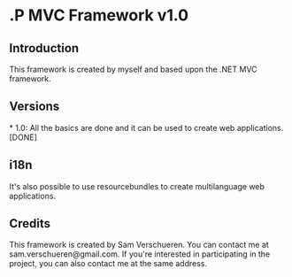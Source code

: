 <h1>.P MVC Framework v1.0</h1>

<h2>Introduction</h2>
This framework is created by myself and based upon the .NET MVC framework.

<h2>Versions</h2>
* 1.0: All the basics are done and it can be used to create web applications. [DONE]

<h2>i18n</h2>
It's also possible to use resourcebundles to create multilanguage web applications.

<h2>Credits</h2>
This framework is created by Sam Verschueren. You can contact me at sam.verschueren@gmail.com. If you're interested
in participating in the project, you can also contact me at the same address.
